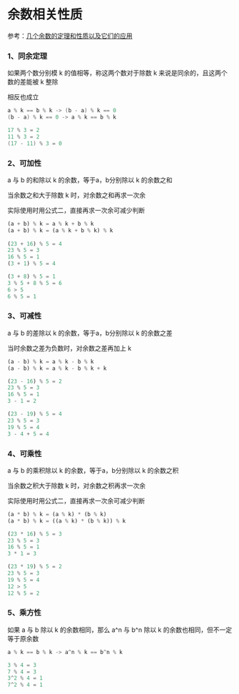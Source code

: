 # 余数相关性质

参考：[几个余数的定理和性质以及它们的应用](https://blog.csdn.net/yo_bc/article/details/70339543)

### 1、同余定理

如果两个数分别模 k 的值相等，称这两个数对于除数 k 来说是同余的，且这两个数的差能被 k 整除

相反也成立

```c++
a % k == b % k -> (b - a) % k == 0
(b - a) % k == 0 -> a % k == b % k

17 % 3 = 2
11 % 3 = 2
(17 - 11) % 3 = 0
```

### 2、可加性

a 与 b 的和除以 k 的余数，等于a，b分别除以 k 的余数之和

当余数之和大于除数 k 时，对余数之和再求一次余

实际使用时用公式二，直接再求一次余可减少判断

```python
(a + b) % k = a % k + b % k
(a + b) % k = (a % k + b % k) % k
    
(23 + 16) % 5 = 4
23 % 5 = 3
16 % 5 = 1
(3 + 1) % 5 = 4

(3 + 8) % 5 = 1
3 % 5 + 8 % 5 = 6
6 > 5
6 % 5 = 1
```

### 3、可减性

a 与 b 的差除以 k 的余数，等于a，b分别除以 k 的余数之差

当时余数之差为负数时，对余数之差再加上 k

```python
(a - b) % k = a % k - b % k
(a - b) % k = a % k - b % k + k

(23 - 16) % 5 = 2
23 % 5 = 3
16 % 5 = 1
3 - 1 = 2

(23 - 19) % 5 = 4
23 % 5 = 3
19 % 5 = 4
3 - 4 + 5 = 4
```

### 4、可乘性

a 与 b 的乘积除以 k 的余数，等于a，b分别除以 k 的余数之积

当余数之积大于除数 k 时，对余数之积再求一次余

实际使用时用公式二，直接再求一次余可减少判断

```python
(a * b) % k = (a % k) * (b % k)
(a * b) % k = ((a % k) * (b % k)) % k

(23 * 16) % 5 = 3
23 % 5 = 3
16 % 5 = 1
3 * 1 = 3

(23 * 19) % 5 = 2
23 % 5 = 3
19 % 5 = 4
12 > 5
12 % 5 = 2
```

### 5、乘方性

如果 a 与 b 除以 k 的余数相同，那么 a^n 与 b^n 除以 k 的余数也相同，但不一定等于原余数

```python
a % k == b % k -> a^n % k == b^n % k

3 % 4 = 3
7 % 4 = 3
3^2 % 4 = 1
7^2 % 4 = 1
```

